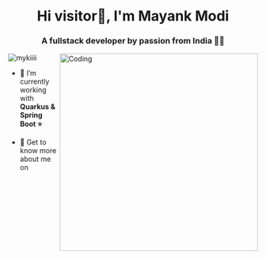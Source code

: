 <h1 align="center">Hi visitor🤚, I'm Mayank Modi</h1>
<h3 align="center">A fullstack developer by passion from India 👨‍💻</h3>
<img align="right" alt="Coding" width="400" src="https://media0.giphy.com/media/LMcB8XospGZO8UQq87/giphy.gif?cid=ecf05e47ujc54q9dy1k5izfg93dzafmtjjm1llbp74yiipoy&rid=giphy.gif&ct=g">
<p align="left"> <img src="https://komarev.com/ghpvc/?username=mykiiii&label=Profile%20views&color=0e75b6&style=flat" alt="mykiiii" /> </p>

- 📡 I’m currently working with **Quarkus & Spring Boot ⭐**

- 📝 Get to know more about me on
<!--
![Top Langs](https://github-readme-stats.vercel.app/api/top-langs/?username=mykiiii)
**Mykiiii/Mykiiii** is a ✨ _special_ ✨ repository because its `README.md` (this file) appears on your GitHub profile.

Here are some ideas to get you started:

- 🔭 I’m currently working on ...
- 🌱 I’m currently learning ...
- 👯 I’m looking to collaborate on ...
- 🤔 I’m looking for help with ...
- 💬 Ask me about ...
- 📫 How to reach me: ...
- 😄 Pronouns: ...
- ⚡ Fun fact: ...
-->
